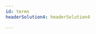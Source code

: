 ```yaml
---
id: terms
headerSolution4: headerSolution4

---
```


<!-- 
solution_image2: ./solution_image.png
solution_image3: ./solution_node.png
header_title: Fast, Secure & Sustainable
header_image: ./solution_main.png
header_excerpt: ThreeFold's edge computing solution allows seamless and direct data transportation that guarantees data ownership and access at warp speed in a completely end-to-end encrypted environment.
button: Learn More
link: https://library.threefold.me/info/tfgrid/#/hercules_components
headerSolution2: headerSolution2
cards: [solution_card4, solution_card5]
solution_image4: ./participate_image.png
cta: solution_cta


featuresMain: Feature_main
features: [high_durability, versatility, value_based_price, variety] -->

<!-- signup: solution_signup -->

<!-- productData: [solution_product1, solution_product2, solution_product3] -->

<!-- header_title: Powering the next-gen Internet
header_image: ./solution_header.png
header_altImg: solution_header
header_excerpt: Our open-source lightweight OS and autonomous technology powers the decentralization of the Internet with more Security, Privacy & Performance-Efficiency. -->

<!-- slides:
  [
    performance,
    privacy,
    security,
    inclusive,
    sustainable,
  ] -->

<!--   cta: solution_cta -->

<!-- solution_image: ./grid_live.png -->
<!-- headerSolution3: headerSolution3 -->
